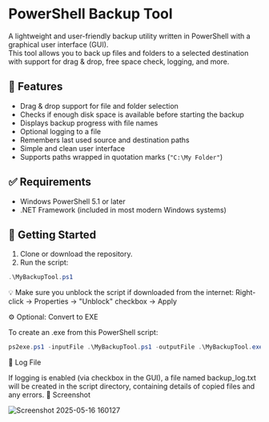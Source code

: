 # PowerShell Backup Tool

A lightweight and user-friendly backup utility written in PowerShell with a graphical user interface (GUI).  
This tool allows you to back up files and folders to a selected destination with support for drag & drop, free space check, logging, and more.

## 🧰 Features

- Drag & drop support for file and folder selection
- Checks if enough disk space is available before starting the backup
- Displays backup progress with file names
- Optional logging to a file
- Remembers last used source and destination paths
- Simple and clean user interface
- Supports paths wrapped in quotation marks (`"C:\My Folder"`)

## ✅ Requirements

- Windows PowerShell 5.1 or later
- .NET Framework (included in most modern Windows systems)

## 🚀 Getting Started

1. Clone or download the repository.
2. Run the script:

```powershell
.\MyBackupTool.ps1
```
💡 Make sure you unblock the script if downloaded from the internet:
    Right-click → Properties → "Unblock" checkbox → Apply

⚙️ Optional: Convert to EXE

To create an .exe from this PowerShell script:

```powershell
ps2exe.ps1 -inputFile .\MyBackupTool.ps1 -outputFile .\MyBackupTool.exe -iconFile .\icon.ico
```
📁 Log File

If logging is enabled (via checkbox in the GUI), a file named backup_log.txt will be created in the script directory, containing details of copied files and any errors.
📸 Screenshot


![Screenshot 2025-05-16 160127](https://github.com/user-attachments/assets/41dd2348-b295-47ab-803d-bd5c3721909c)
